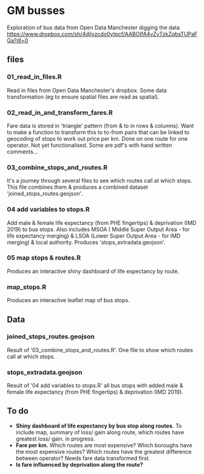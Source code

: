 # GM busses
Exploration of bus data from Open Data Manchester digging the data https://www.dropbox.com/sh/4djlyzcdo0ytpcf/AABOIfA4vZyTzkZqbsTUPaFGa?dl=0

## files
### 01_read_in_files.R
Read in files from Open Data Manchester's dropbox. Some data transformation (eg to ensure spatial files are read as spatial). 

### 02_read_in_and_transform_fares.R
Fare data is stored in 'triangle' pattern (from & to in rows & columns). Want to make a function to transform this to to-from pairs that can be linked to geocoding of stops to work out price per km. Done on one route for one operator. Not yet functionalised. Some are pdf's with hand written comments...

### 03_combine_stops_and_routes.R
It's a journey through several files to see which routes call at which stops. This file combines them & produces a combined dataset 'joined_stops_routes.geojson'.

### 04 add variables to stops.R
Add male & female life expectancy (from PHE fingertips) & deprivation (IMD 2019) to bus stops. Also includes MSOA ( Middle Super Output Area - for life expectancy merging) & LSOA (Lower Super Output Area - for IMD merging) & local authority. Produces 'stops_extradata.geojson'. 

### 05 map stops & routes.R
Produces an interactive shiny dashboard of life expectancy by route.

### map_stops.R
Produces an interactive leaflet map of bus stops. 

## Data 
### joined_stops_routes.geojson
Result of '03_combine_stops_and_routes.R'. One file to show which routes call at which stops.

### stops_extradata.geojson
Result of '04 add variables to stops.R' all bus stops with added male & female life expectancy (from PHE fingertips) & deprivation (IMD 2019). 

## To do
* **Shiny dashboard of life expectancy by bus stop along routes.** To include map, summary of loss/ gain along route, which routes have greatest loss/ gain. in progress. 
* **Fare per km.** Which routes are most expensive? Which boroughs have the most expensive routes? Which routes have the greatest difference between operator? Needs fare data transformed first.  
* **Is fare influenced by deprivation along the route?** 

